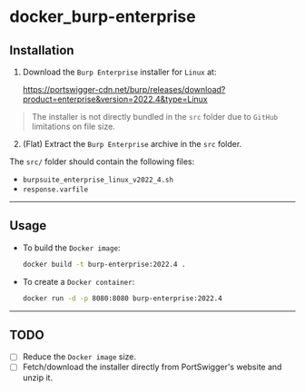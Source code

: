 # docker_burp-enterprise

## Installation

1. Download the `Burp Enterprise` installer for `Linux` at:

   https://portswigger-cdn.net/burp/releases/download?product=enterprise&version=2022.4&type=Linux

> The installer is not directly bundled in the `src` folder due to `GitHub` limitations on file size.

2. (Flat) Extract the `Burp Enterprise` archive in the `src` folder.

The `src/` folder should contain the following files:

- `burpsuite_enterprise_linux_v2022_4.sh`
- `response.varfile`

---

## Usage

- To build the `Docker image`:

  ```bash
  docker build -t burp-enterprise:2022.4 .
  ```

- To create a `Docker container`:

  ```bash
  docker run -d -p 8080:8080 burp-enterprise:2022.4
  ```

---

## TODO

- [ ] Reduce the `Docker image` size.
- [ ] Fetch/download the installer directly from PortSwigger's website and unzip it.
